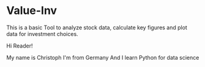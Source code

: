 # Value-Inv
This is a basic Tool to analyze stock data, calculate key figures and plot data for investment choices.

Hi Reader!

My name is Christoph
I'm from Germany
And I learn Python for data science
